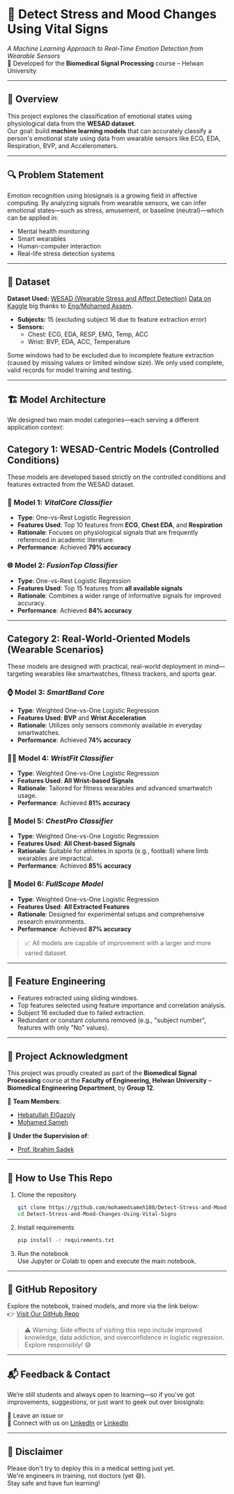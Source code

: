 # 🧠 Detect Stress and Mood Changes Using Vital Signs 
*A Machine Learning Approach to Real-Time Emotion Detection from Wearable Sensors*  
📍 Developed for the **Biomedical Signal Processing** course – Helwan University  

---

## 📌 Overview

This project explores the classification of emotional states using physiological data from the **WESAD dataset**.  
Our goal: build **machine learning models** that can accurately classify a person's emotional state using data from wearable sensors like ECG, EDA, Respiration, BVP, and Accelerometers.

---

## 🔍 Problem Statement

Emotion recognition using biosignals is a growing field in affective computing. By analyzing signals from wearable sensors, we can infer emotional states—such as stress, amusement, or baseline (neutral)—which can be applied in:

- Mental health monitoring
- Smart wearables
- Human-computer interaction
- Real-life stress detection systems

---

## 🧪 Dataset

**Dataset Used:** [WESAD (Wearable Stress and Affect Detection)](https://archive.ics.uci.edu/ml/datasets/WESAD) [Data on Kaggle](https://www.kaggle.com/datasets/mohamedasem318/wesad-full-dataset) big thanks to [Eng/Mohamed Assem](https://www.linkedin.com/in/mohamedasem318/).

- **Subjects:** 15 (excluding subject 16 due to feature extraction error)
- **Sensors:**  
  - Chest: ECG, EDA, RESP, EMG, Temp, ACC  
  - Wrist: BVP, EDA, ACC, Temperature

Some windows had to be excluded due to incomplete feature extraction (caused by missing values or limited window size). We only used complete, valid records for model training and testing.

---

## 🏗️ Model Architecture

We designed two main model categories—each serving a different application context:

## Category 1: **WESAD-Centric Models (Controlled Conditions)**

These models are developed based strictly on the controlled conditions and features extracted from the WESAD dataset.

### 🧠 Model 1: *VitalCore Classifier*
- **Type**: One-vs-Rest Logistic Regression
- **Features Used**: Top 10 features from **ECG**, **Chest EDA**, and **Respiration**
- **Rationale**: Focuses on physiological signals that are frequently referenced in academic literature.
- **Performance**: Achieved **79% accuracy**

### 🌐 Model 2: *FusionTop Classifier*
- **Type**: One-vs-Rest Logistic Regression
- **Features Used**: Top 15 features from **all available signals**
- **Rationale**: Combines a wider range of informative signals for improved accuracy.
- **Performance**: Achieved **84% accuracy**

---

## Category 2: **Real-World-Oriented Models (Wearable Scenarios)**

These models are designed with practical, real-world deployment in mind—targeting wearables like smartwatches, fitness trackers, and sports gear.

### ⌚ Model 3: *SmartBand Core*
- **Type**: Weighted One-vs-One Logistic Regression
- **Features Used**: **BVP** and **Wrist Acceleration**
- **Rationale**: Utilizes only sensors commonly available in everyday smartwatches.
- **Performance**: Achieved **74% accuracy**

### 🏃‍♂️ Model 4: *WristFit Classifier*
- **Type**: Weighted One-vs-One Logistic Regression
- **Features Used**: **All Wrist-based Signals**
- **Rationale**: Tailored for fitness wearables and advanced smartwatch usage.
- **Performance**: Achieved **81% accuracy**

### 🧍 Model 5: *ChestPro Classifier*
- **Type**: Weighted One-vs-One Logistic Regression
- **Features Used**: **All Chest-based Signals**
- **Rationale**: Suitable for athletes in sports (e.g., football) where limb wearables are impractical.
- **Performance**: Achieved **85% accuracy**

### 🔬 Model 6: *FullScope Model*
- **Type**: Weighted One-vs-One Logistic Regression
- **Features Used**: **All Extracted Features**
- **Rationale**: Designed for experimental setups and comprehensive research environments.
- **Performance**: Achieved **87% accuracy**

> 📈 All models are capable of improvement with a larger and more varied dataset.

---

## 🧠 Feature Engineering

- Features extracted using sliding windows.
- Top features selected using feature importance and correlation analysis.
- Subject 16 excluded due to failed extraction.
- Redundant or constant columns removed (e.g., "subject number", features with only "No" values).

---

## 📝 Project Acknowledgment

This project was proudly created as part of the **Biomedical Signal Processing** course at the **Faculty of Engineering, Helwan University** – **Biomedical Engineering Department**, by **Group 12**.

👥 **Team Members**:  
- [Hebatullah ElGazoly](https://www.linkedin.com/in/hebatullah-elgazoly-308ab2243/)  
- [Mohamed Sameh](https://www.linkedin.com/in/muhamedsameh/)

🧠 **Under the Supervision of**:  
- [Prof. Ibrahim Sadek](https://www.linkedin.com/in/ibrahim-sadek-78830075/)

---

## 🚀 How to Use This Repo

1. Clone the repository  
   ```bash
   git clone https://github.com/mohamedsameh108/Detect-Stress-and-Mood-Changes-Using-Vital-Signs.git
   cd Detect-Stress-and-Mood-Changes-Using-Vital-Signs
   ```

2. Install requirements  
   ```bash
   pip install -r requirements.txt
   ```

3. Run the notebook  
   Use Jupyter or Colab to open and execute the main notebook.

---

## 🔗 GitHub Repository

Explore the notebook, trained models, and more via the link below:  
👉 [Visit Our GitHub Repo](https://github.com/mohamedsameh108/Detect-Stress-and-Mood-Changes-Using-Vital-Signs)

> ⚠️ Warning: Side effects of visiting this repo include improved knowledge, data addiction, and overconfidence in logistic regression. Explore responsibly! 😅

---

## 📬 Feedback & Contact

We’re still students and always open to learning—so if you’ve got improvements, suggestions, or just want to geek out over biosignals:

💬 Leave an issue or  
📩 Connect with us on [LinkedIn](https://www.linkedin.com/in/muhamedsameh/) or [LinkedIn](https://www.linkedin.com/in/hebatullah-elgazoly-308ab2243/)  

---

## 🛑 Disclaimer

Please don't try to deploy this in a medical setting just yet.  
We're engineers in training, not doctors (yet 😄).  
Stay safe and have fun learning!

